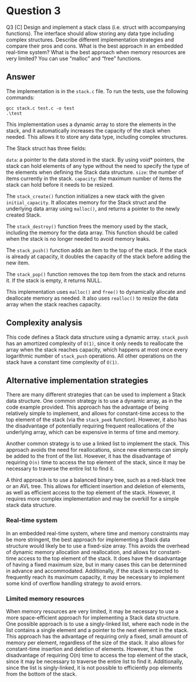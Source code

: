 # Question 3
Q3 [C] Design and implement a stack class (i.e. struct with accompanying functions). The
interface should allow storing any data type including complex structures. Describe different
implementation strategies and compare their pros and cons. What is the best approach in an
embedded real-time system? What is the best approach when memory resources are very
limited? You can use “malloc” and “free” functions.

## Answer
The implementation is in the `stack.c` file. To run the tests, use the following commands:
```
gcc stack.c test.c -o test
.\test
```

This implementation uses a dynamic array to store the elements in the stack, and it automatically increases the capacity of the stack when needed. This allows it to store any data type, including complex structures.

The Stack struct has three fields:

`data`: a pointer to the data stored in the stack. By using void* pointers, the stack can hold elements of any type without the need to specify the type of the elements when defining the Stack data structure.
`size`: the number of items currently in the stack.
`capacity`: the maximum number of items the stack can hold before it needs to be resized. 

The `stack_create()` function initializes a new stack with the given `initial_capacity`. It allocates memory for the Stack struct and the underlying data array using `malloc()`, and returns a pointer to the newly created Stack.

The `stack_destroy()` function frees the memory used by the stack, including the memory for the data array. This function should be called when the stack is no longer needed to avoid memory leaks.

The `stack_push()` function adds an item to the top of the stack. If the stack is already at capacity, it doubles the capacity of the stack before adding the new item.

The `stack_pop()` function removes the top item from the stack and returns it. If the stack is empty, it returns NULL.

This implementation uses `malloc()` and `free()` to dynamically allocate and deallocate memory as needed. It also uses `realloc()` to resize the data array when the stack reaches capacity.

## Complexity analysis

This code defines a Stack data structure using a dynamic array. `stack_push` has an amortized complexity of `O(1)`, since it only needs to reallocate the array when the stack reaches capacity, which happens at most once every logarithmic number of `stack_push` operations. All other operations on the stack have a constant time complexity of `O(1)`.

## Alternative implementation strategies

There are many different strategies that can be used to implement a Stack data structure. One common strategy is to use a dynamic array, as in the code example provided. This approach has the advantage of being relatively simple to implement, and allows for constant-time access to the top element of the stack (via the `stack_peek` function). However, it also has the disadvantage of potentially requiring frequent reallocations of the underlying array, which can be expensive in terms of time and memory.

Another common strategy is to use a linked list to implement the stack. This approach avoids the need for reallocations, since new elements can simply be added to the front of the list. However, it has the disadvantage of requiring `O(n)` time to access the top element of the stack, since it may be necessary to traverse the entire list to find it.

A third approach is to use a balanced binary tree, such as a red-black tree or an AVL tree. This allows for efficient insertion and deletion of elements, as well as efficient access to the top element of the stack. However, it requires more complex implementation and may be overkill for a simple stack data structure.

### Real-time system

In an embedded real-time system, where time and memory constraints may be more stringent, the best approach for implementing a Stack data structure would likely be to use a fixed-size array. This avoids the overhead of dynamic memory allocation and reallocation, and allows for constant-time access to the top element of the stack. It does have the disadvantage of having a fixed maximum size, but in many cases this can be determined in advance and accommodated. Additionally, if the stack is expected to frequently reach its maximum capacity, it may be necessary to implement some kind of overflow handling strategy to avoid errors.

### Limited memory resources

When memory resources are very limited, it may be necessary to use a more space-efficient approach for implementing a Stack data structure. One possible approach is to use a singly-linked list, where each node in the list contains a single element and a pointer to the next element in the stack. This approach has the advantage of requiring only a fixed, small amount of memory per element, regardless of the size of the stack. It also allows for constant-time insertion and deletion of elements. However, it has the disadvantage of requiring O(n) time to access the top element of the stack, since it may be necessary to traverse the entire list to find it. Additionally, since the list is singly-linked, it is not possible to efficiently pop elements from the bottom of the stack.

